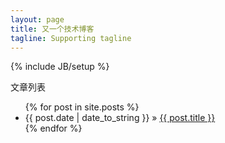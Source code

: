 ```yaml
---
layout: page
title: 又一个技术博客
tagline: Supporting tagline
---
```

{% include JB/setup %}

文章列表

<ul class="posts">
  {% for post in site.posts %}
    <li><span>{{ post.date | date_to_string }}</span> &raquo; <a href="{{ BASE_PATH }}{{ post.url }}">{{ post.title }}</a></li>
  {% endfor %}
</ul>